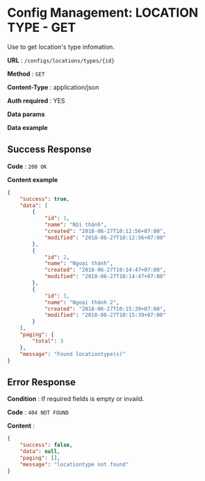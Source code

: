 # Config Management: LOCATION TYPE - GET

Use to get location's type infomation.

**URL** : `/configs/locations/types/{id}`

**Method** : `GET`

**Content-Type** : application/json

**Auth required** : YES

**Data params**

**Data example**

## Success Response

**Code** : `200 OK`

**Content example**

```json
{
    "success": true,
    "data": [
        {
            "id": 1,
            "name": "Nội thành",
            "created": "2018-06-27T10:12:56+07:00",
            "modified": "2018-06-27T10:12:56+07:00"
        },
        {
            "id": 2,
            "name": "Ngoại thành",
            "created": "2018-06-27T10:14:47+07:00",
            "modified": "2018-06-27T10:14:47+07:00"
        },
        {
            "id": 3,
            "name": "Ngoại thành 2",
            "created": "2018-06-27T10:15:39+07:00",
            "modified": "2018-06-27T10:15:39+07:00"
        }
    ],
    "paging": {
        "total": 3
    },
    "message": "Found locationtype(s)"
}
```

## Error Response

**Condition** : If required fields is empty or invaild.

**Code** : `404 NOT FOUND`

**Content** :

```json
{
    "success": false,
    "data": null,
    "paging": [],
    "message": "locationtype not found"
}
```